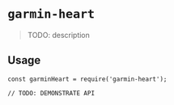 # `garmin-heart`

> TODO: description

## Usage

```
const garminHeart = require('garmin-heart');

// TODO: DEMONSTRATE API
```
